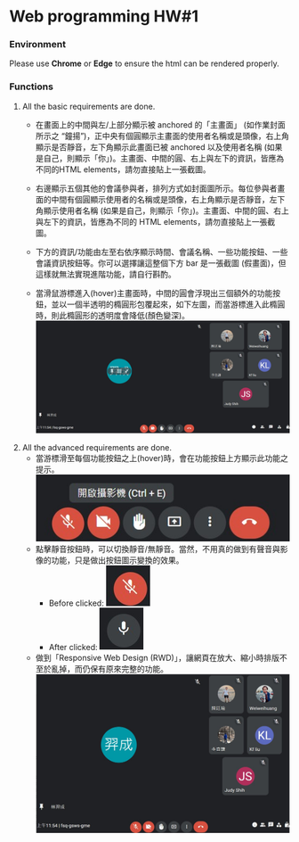 # Web programming HW#1
### Environment
Please use **Chrome** or **Edge** to ensure the html can be rendered properly.
### Functions
1. All the basic requirements are done.
	- 在畫⾯上的中間與左/上部分顯⽰被 anchored 的「主畫⾯」 (如作業封⾯所⽰之 “鐘揚”)，正中央有個圓顯⽰主畫⾯的使⽤者名稱或是頭像，右上角顯⽰是否靜⾳，左下角顯⽰此畫⾯已被 anchored 以及使⽤者名稱 (如果是⾃⼰，則顯⽰「你」)。主畫⾯、中間的圓、右上與左下的資訊，皆應為不同的HTML elements，請勿直接貼上⼀張截圖。

	- 右邊顯⽰五個其他的會議參與者，排列⽅式如封⾯圖所⽰。每位參與者畫⾯的中間有個圓顯⽰使⽤者的名稱或是頭像，右上角顯⽰是否靜⾳，左下角顯⽰使⽤者名稱 (如果是自己，則顯⽰「你」)。主畫⾯、中間的圓、右上與左下的資訊，皆應為不同的 HTML elements，請勿直接貼上⼀張截圖。
	- 下⽅的資訊/功能由左⾄右依序顯⽰時間、會議名稱、⼀些功能按鈕、⼀些會議資訊按鈕等。你可以選擇讓這整個下⽅ bar 是⼀張截圖 (假畫⾯)，但這樣就無法實現進階功能，請⾃⾏斟酌。
	- 當滑鼠游標進入(hover)主畫⾯時，中間的圓會浮現出三個額外的功能按鈕，並以⼀個半透明的橢圓形包覆起來，如下左圖，⽽當游標進入此橢圓時，則此橢圓形的透明度會降低(顏⾊變深)。
	![](./img/descript_01.jpg)
2. All the advanced requirements are done.
	- 當游標滑⾄每個功能按鈕之上(hover)時，會在功能按鈕上⽅顯⽰此功能之提⽰。
		![](./img/descript_04.jpg)
	- 點擊靜⾳按鈕時，可以切換靜⾳/無靜⾳。當然，不⽤真的做到有聲⾳與影像的功能，只是做出按鈕圖⽰變換的效果。
		- Before clicked: ![](./img/descript_02.jpg)
		- After clicked: ![](./img/descript_03.jpg)
	- 做到「Responsive Web Design (RWD)」，讓網⾴在放⼤、縮⼩時排版不⾄於亂掉，⽽仍保有原來完整的功能。
		![](./img/descript_05.jpg)
